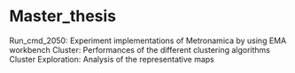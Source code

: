 # Master_thesis
Run_cmd_2050: Experiment implementations of Metronamica by using EMA workbench
Cluster: Performances of the different clustering algorithms
Cluster Exploration: Analysis of the representative maps
